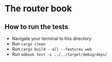 # The router book

## How to run the tests
- Navigate your terminal to this directory
- Run `cargo clean`
- Run `cargo build --all --features web`
- Run `mdbook test -L ../../target/debug/deps/`
